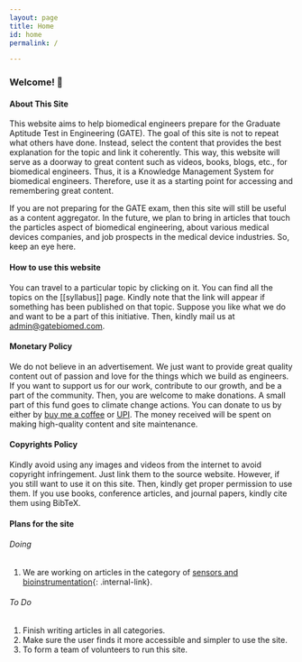 ```yaml
---
layout: page
title: Home
id: home
permalink: /

---
```



### Welcome! 🌱

#### About This Site
This website aims to help biomedical engineers prepare for the Graduate Aptitude Test in Engineering (GATE). The goal of this site is not to repeat what others have done. Instead, select the content that provides the best explanation for the topic and link it coherently. This way, this website will serve as a doorway to great content such as videos, books, blogs, etc., for biomedical engineers. Thus, it is a Knowledge Management System for biomedical engineers. Therefore, use it as a starting point for accessing and remembering great content.

If you are not preparing for the GATE exam, then this site will still be useful as a content aggregator. In the future, we plan to bring in articles that touch the particles aspect of biomedical engineering, about various medical devices companies, and job prospects in the medical device industries. So, keep an eye here.

#### How to use this website
You can travel to a particular topic by clicking on it. You can find all the topics on the [[syllabus]] page. Kindly note that the link will appear if something has been published on that topic. Suppose you like what we do and want to be a part of this initiative. Then, kindly mail us at [admin@gatebiomed.com](mailto:admin@gatebiomed.com). 

#### Monetary Policy
We do not believe in an advertisement. We just want to provide great quality content out of passion and love for the things which we build as engineers. If you want to support us for our work, contribute to our growth, and be a part of the community. Then, you are welcome to make donations. A small part of this fund goes to climate change actions. You can donate to us by either by [buy me a coffee](https://www.buymeacoffee.com/gateBiomed) or [UPI](/upi). The money received will be spent on making high-quality content and site maintenance.

#### Copyrights Policy
Kindly avoid using any images and videos from the internet to avoid copyright infringement. Just link them to the source website. However, if you still want to use it on this site. Then, kindly get proper permission to use them. If you use books, conference articles, and journal papers, kindly cite them using BibTeX.

#### Plans for the site
###### Doing
1. We are working on articles in the category of [sensors and bioinstrumentation](/syllabus#sensors-and-bioinstrumentation){: .internal-link}.

###### To Do
1. Finish writing articles in all categories.
2. Make sure the user finds it more accessible and simpler to use the site.
3. To form a team of volunteers to run this site. 



<style>
  .wrapper {
    max-width: 46em;
  }
</style>


